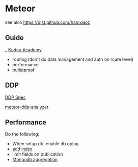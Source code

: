 # Meteor

see also https://gist.github.com/hamxiaoz

## Guide
_ [Kadira Academy](https://kadira.io/academy)
- routing (don't do data management and auth on route level)
- performance
- bulletproof

## DDP
[DDP Spec](https://github.com/meteor/meteor/blob/devel/packages/ddp/DDP.md)

[meteor-ddp-analyzer](https://github.com/arunoda/meteor-ddp-analyzer)

## Performance

Do the following:
- When setup db, enable db oplog
- [add index](https://kadira.io/academy/meteor-performance-101/content/make-your-app-faster#learn-indexing)
- limit fields on publication
- [Mongodb aggregation](https://kadira.io/academy/meteor-performance-101/content/make-your-app-faster#do-server-side-aggregations)


